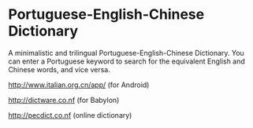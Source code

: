 # Portuguese-English-Chinese Dictionary

A minimalistic and trilingual Portuguese-English-Chinese Dictionary. You can enter a Portuguese keyword to search for the equivalent English and Chinese words, and vice versa.

http://www.italian.org.cn/app/ (for Android)

http://dictware.co.nf (for Babylon)

http://pecdict.co.nf (online dictionary)
